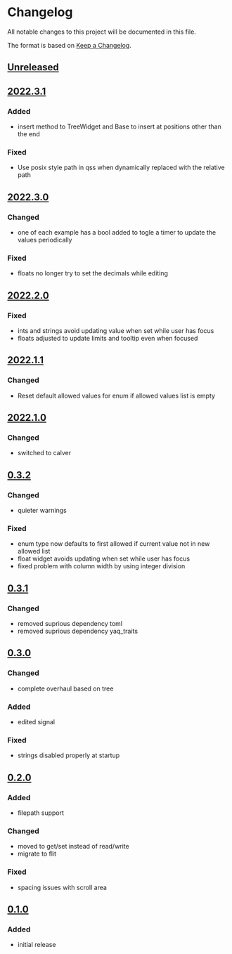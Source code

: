 # Changelog
All notable changes to this project will be documented in this file.

The format is based on [Keep a Changelog](https://keepachangelog.com/).

## [Unreleased]

## [2022.3.1]

### Added
- insert method to TreeWidget and Base to insert at positions other than the end

### Fixed
- Use posix style path in qss when dynamically replaced with the relative path

## [2022.3.0]

### Changed
- one of each example has a bool added to togle a timer to update the values periodically

### Fixed
- floats no longer try to set the decimals while editing

## [2022.2.0]

### Fixed
- ints and strings avoid updating value when set while user has focus
- floats adjusted to update limits and tooltip even when focused

## [2022.1.1]

### Changed
- Reset default allowed values for enum if allowed values list is empty

## [2022.1.0]

### Changed
- switched to calver

## [0.3.2]

### Changed
- quieter warnings

### Fixed
- enum type now defaults to first allowed if current value not in new allowed list
- float widget avoids updating when set while user has focus
- fixed problem with column width by using integer division

## [0.3.1]

### Changed
- removed suprious dependency toml
- removed suprious dependency yaq_traits

## [0.3.0]

### Changed
- complete overhaul based on tree

### Added
- edited signal

### Fixed
- strings disabled properly at startup

## [0.2.0]

### Added
- filepath support

### Changed
- moved to get/set instead of read/write
- migrate to flit

### Fixed
- spacing issues with scroll area

## [0.1.0]

### Added
- initial release

[Unreleased]: https://gitlab.com/yaq/qtypes/-/compare/v2022.3.1...main
[2022.3.1]: https://gitlab.com/yaq/qtypes/-/compare/v2022.3.0...v2022.3.1
[2022.3.0]: https://gitlab.com/yaq/qtypes/-/compare/v2022.2.0...v2022.3.0
[2022.2.0]: https://gitlab.com/yaq/qtypes/-/compare/v2022.1.1...v2022.2.0
[2022.1.1]: https://gitlab.com/yaq/qtypes/-/compare/v2022.1.0...v2022.1.1
[2022.1.0]: https://gitlab.com/yaq/qtypes/-/compare/v0.3.2...v2022.1.0
[0.3.2]: https://gitlab.com/yaq/qtypes/-/compare/v0.3.1...v0.3.2
[0.3.1]: https://gitlab.com/yaq/qtypes/-/compare/v0.3.0...v0.3.1
[0.3.0]: https://gitlab.com/yaq/qtypes/-/compare/v0.2.0...v0.3.0
[0.2.0]: https://gitlab.com/yaq/qtypes/-/compare/v0.1.0...v0.2.0
[0.1.0]: https://gitlab.com/yaq/qtypes/-/tags/v0.1.0

